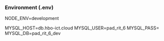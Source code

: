 ### Environment (.env)

NODE_ENV=development

MYSQL_HOST=db.hbo-ict.cloud
MYSQL_USER=pad_rit_6
MYSQL_PASS=
MYSQL_DB=pad_rit_6_dev